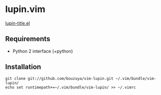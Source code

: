 lupin.vim
==========

[lupin-title.el][lupin-title]

Requirements
----------

* Python 2 interface (+python)

Installation
----------

    git clone git://github.com/bouzuya/vim-lupin.git ~/.vim/bundle/vim-lupin/
    echo set runtimepath+=~/.vim/bundle/vim-lupin/ >> ~/.vimrc

[lupin-title]: https://github.com/mugijiru/lupin-title

